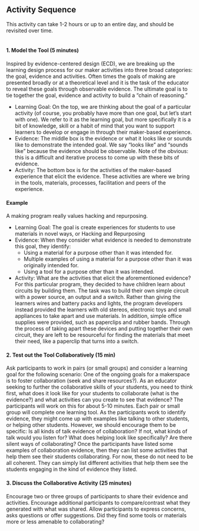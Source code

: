 ## Activity Sequence 
This activity can take 1-2 hours or up to an entire day, and should be revisited over time.
<br/><br/>
#### 1. Model the Tool (5 minutes)
Inspired by evidence-centered design (ECD), we are breaking up the learning design process for our maker activities into three broad categories: the goal, evidence and activities.  Often times the goals of making are presented broadly or at a theoretical level and it is the task of the educator to reveal these goals through observable evidence. The ultimate goal is to tie together the goal, evidence and activity to build a “chain of reasoning.”
* Learning Goal: On the top, we are thinking about the goal of a particular activity (of course, you probably have more than one goal, but let’s start with one). We refer to it as the learning goal, but more specifically it is a bit of knowledge, skill or a habit of mind that you want to support learners to develop or engage in through their maker-based experience. 
* Evidence: The middle box is the evidence or what it looks like or sounds like to demonstrate the intended goal.  We say “looks like” and “sounds like” because the evidence should be observable. Note of the obvious: this is a difficult and iterative process to come up with these bits of evidence.
* Activity: The bottom box is for the activities of the maker-based experience that elicit the evidence. These activities are where we bring in the tools, materials, processes, facilitation and peers of the experience.

#### Example
A making program really values hacking and repurposing. 
* Learning Goal: The goal is create experiences for students to use materials in novel ways, or Hacking and Repurposing
* Evidence: When they consider what evidence is needed to demonstrate this goal, they identify:
   * Using a material for a purpose other than it was intended for.
   * Multiple examples of using a material for a purpose other than it was originally intended for.
   * Using a tool for a purpose other than it was intended.
* Activity:  What are the activities that elicit the aforementioned evidence? For this particular program, they decided to have children learn about circuits by building them. The task was to build their own simple circuit with a power source, an output and a switch. Rather than giving the learners wires and battery packs and lights, the program developers instead provided the learners with old stereos, electronic toys and small appliances to take apart and use materials. In addition, simple office supplies were provided, such as paperclips and rubber bands. Through the process of taking apart these devices and putting together their own circuit, they are left to be resourceful for finding the materials that meet their need, like a paperclip that turns into a switch.  

#### 2. Test out the Tool Collaboratively (15 min)
Ask participants to work in pairs (or small groups) and consider a learning goal for the following scenario: One of the ongoing goals for a makerspace is to foster collaboration (seek and share resources?).  As an educator seeking to further the collaborative skills of your students, you need to think first, what does it look like for your students to collaborate (what is the evidence?) and what activities can you create to see that evidence? The participants will work on this for about 5-10 minutes. Each pair or small group will complete one learning tool.
As the participants work to identify evidence, they might come up with examples like talking to other students, or helping other students. However, we should encourage them to be specific: Is all kinds of talk evidence of collaboration? If not, what kinds of talk would you listen for? What does helping look like specifically? Are there silent ways of collaborating?
Once the participants have listed some examples of collaboration evidence, then they can list some activities that help them see their students collaborating. For now, these do not need to be all coherent. They can simply list different activities that help them see the students engaging in the kind of evidence they listed.

#### 3. Discuss the Collaborative Activity (25 minutes)  
Encourage two or three groups of participants to share their evidence and activities. 
Encourage additional participants to compare/contrast what they generated with what was shared. 
Allow participants to express concerns, asks questions or offer suggestions. Did they find some tools or materials more or less amenable to collaborating?


